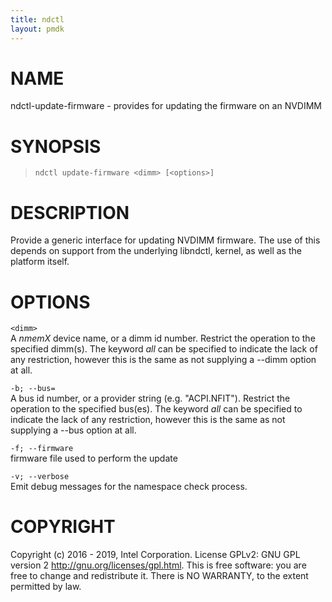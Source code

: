```yaml
---
title: ndctl
layout: pmdk
---
```


NAME
====

ndctl-update-firmware - provides for updating the firmware on an NVDIMM

SYNOPSIS
========

>     ndctl update-firmware <dimm> [<options>]

DESCRIPTION
===========

Provide a generic interface for updating NVDIMM firmware. The use of
this depends on support from the underlying libndctl, kernel, as well as
the platform itself.

OPTIONS
=======

`<dimm>`  
A *nmemX* device name, or a dimm id number. Restrict the operation to
the specified dimm(s). The keyword *all* can be specified to indicate
the lack of any restriction, however this is the same as not supplying a
--dimm option at all.

`-b; --bus=`  
A bus id number, or a provider string (e.g. "ACPI.NFIT"). Restrict the
operation to the specified bus(es). The keyword *all* can be specified
to indicate the lack of any restriction, however this is the same as not
supplying a --bus option at all.

`-f; --firmware`  
firmware file used to perform the update

`-v; --verbose`  
Emit debug messages for the namespace check process.

COPYRIGHT
=========

Copyright (c) 2016 - 2019, Intel Corporation. License GPLv2: GNU GPL
version 2 <http://gnu.org/licenses/gpl.html>. This is free software: you
are free to change and redistribute it. There is NO WARRANTY, to the
extent permitted by law.
